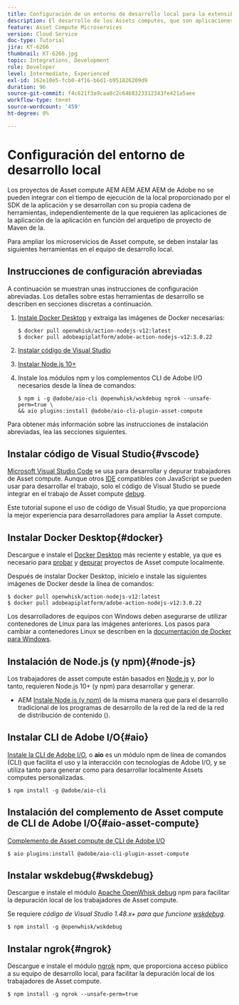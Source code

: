 ```yaml
---
title: Configuración de un entorno de desarrollo local para la extensibilidad de la Asset compute
description: El desarrollo de los Assets computes, que son aplicaciones JavaScript AEM de Node.js, requiere herramientas de desarrollo específicas que difieren del desarrollo tradicional, que van desde Node.js y varios módulos npm hasta Docker Desktop y Microsoft Visual Studio Code.
feature: Asset Compute Microservices
version: Cloud Service
doc-type: Tutorial
jira: KT-6266
thumbnail: KT-6266.jpg
topic: Integrations, Development
role: Developer
level: Intermediate, Experienced
exl-id: 162e10e5-fcb0-4f16-b6d1-b951826209d9
duration: 96
source-git-commit: f4c621f3a9caa8c2c64b8323312343fe421a5aee
workflow-type: tm+mt
source-wordcount: '459'
ht-degree: 0%

---
```


# Configuración del entorno de desarrollo local

Los proyectos de Asset compute AEM AEM AEM AEM de Adobe no se pueden integrar con el tiempo de ejecución de la local proporcionado por el SDK de la aplicación y se desarrollan con su propia cadena de herramientas, independientemente de la que requieren las aplicaciones de la aplicación de la aplicación en función del arquetipo de proyecto de Maven de la.

Para ampliar los microservicios de Asset compute, se deben instalar las siguientes herramientas en el equipo de desarrollo local.

## Instrucciones de configuración abreviadas

A continuación se muestran unas instrucciones de configuración abreviadas. Los detalles sobre estas herramientas de desarrollo se describen en secciones discretas a continuación.

1. [Instale Docker Desktop](https://www.docker.com/products/docker-desktop) y extraiga las imágenes de Docker necesarias:

   ```
   $ docker pull openwhisk/action-nodejs-v12:latest
   $ docker pull adobeapiplatform/adobe-action-nodejs-v12:3.0.22
   ```

1. [Instalar código de Visual Studio](https://code.visualstudio.com/download)
1. [Instalar Node.js 10+](../../local-development-environment/development-tools.md#node-js)
1. Instale los módulos npm y los complementos CLI de Adobe I/O necesarios desde la línea de comandos:

   ```
   $ npm i -g @adobe/aio-cli @openwhisk/wskdebug ngrok --unsafe-perm=true \
   && aio plugins:install @adobe/aio-cli-plugin-asset-compute
   ```

Para obtener más información sobre las instrucciones de instalación abreviadas, lea las secciones siguientes.

## Instalar código de Visual Studio{#vscode}

[Microsoft Visual Studio Code](https://code.visualstudio.com/download) se usa para desarrollar y depurar trabajadores de Asset compute. Aunque otros [IDE](../../local-development-environment/development-tools.md#set-up-the-development-ide) compatibles con JavaScript se pueden usar para desarrollar el trabajo, solo el código de Visual Studio se puede integrar en el trabajo de Asset compute [debug](../test-debug/debug.md).

Este tutorial supone el uso de código de Visual Studio, ya que proporciona la mejor experiencia para desarrolladores para ampliar la Asset compute.

## Instalar Docker Desktop{#docker}

Descargue e instale el [Docker Desktop](https://www.docker.com/products/docker-desktop) más reciente y estable, ya que es necesario para [probar](../test-debug/test.md) y [depurar](../test-debug/debug.md) proyectos de Asset compute localmente.

Después de instalar Docker Desktop, inícielo e instale las siguientes imágenes de Docker desde la línea de comandos:

```
$ docker pull openwhisk/action-nodejs-v12:latest
$ docker pull adobeapiplatform/adobe-action-nodejs-v12:3.0.22
```

Los desarrolladores de equipos con Windows deben asegurarse de utilizar contenedores de Linux para las imágenes anteriores. Los pasos para cambiar a contenedores Linux se describen en la [documentación de Docker para Windows](https://docs.docker.com/docker-for-windows/).

## Instalación de Node.js (y npm){#node-js}

Los trabajadores de asset compute están basados en [Node.js](https://nodejs.org/) y, por lo tanto, requieren Node.js 10+ (y npm) para desarrollar y generar.

+ AEM [Instale Node.js (y npm)](../../local-development-environment/development-tools.md#node-js) de la misma manera que para el desarrollo tradicional de los programas de desarrollo de la red de la red de la red de distribución de contenido ().

## Instalar CLI de Adobe I/O{#aio}

[Instale la CLI de Adobe I/O](../../local-development-environment/development-tools.md#aio-cli), o __aio__ es un módulo npm de línea de comandos (CLI) que facilita el uso y la interacción con tecnologías de Adobe I/O, y se utiliza tanto para generar como para desarrollar localmente Assets computes personalizadas.

```
$ npm install -g @adobe/aio-cli
```

## Instalación del complemento de Asset compute de CLI de Adobe I/O{#aio-asset-compute}

[Complemento de Asset compute de CLI de Adobe I/O](https://github.com/adobe/aio-cli-plugin-asset-compute)

```
$ aio plugins:install @adobe/aio-cli-plugin-asset-compute
```

## Instalar wskdebug{#wskdebug}

Descargue e instale el módulo [Apache OpenWhisk debug](https://www.npmjs.com/package/@openwhisk/wskdebug) npm para facilitar la depuración local de los trabajadores de Asset compute.

Se requiere _código de Visual Studio 1.48.x+ para que funcione [wskdebug](#wskdebug)._

```
$ npm install -g @openwhisk/wskdebug
```

## Instalar ngrok{#ngrok}

Descargue e instale el módulo [ngrok](https://www.npmjs.com/package/ngrok) npm, que proporciona acceso público a su equipo de desarrollo local, para facilitar la depuración local de los trabajadores de Asset compute.

```
$ npm install -g ngrok --unsafe-perm=true
```
